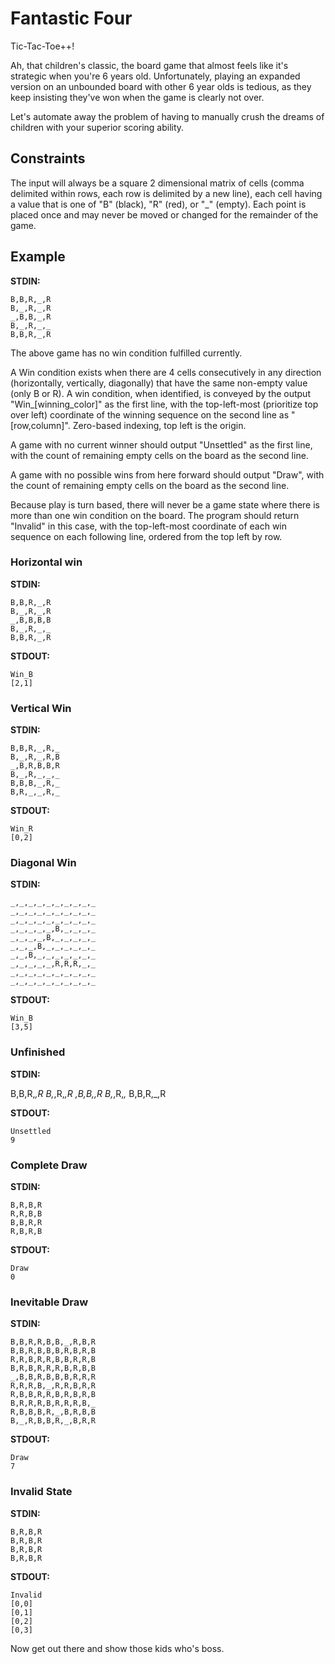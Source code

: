 # Fantastic Four

Tic-Tac-Toe++!

Ah, that children's classic, the board game that almost feels like it's strategic when you're 6 years old. Unfortunately, playing an expanded version on an unbounded board with other 6 year olds is tedious, as they keep insisting they've won when the game is clearly not over.

Let's automate away the problem of having to manually crush the dreams of children with your superior scoring ability.

## Constraints

The input will always be a square 2 dimensional matrix of cells (comma delimited within rows, each row is delimited by a new line), each cell having a value that is one of "B" (black), "R" (red), or "_" (empty). Each point is placed once and may never be moved or changed for the remainder of the game.

## Example

**STDIN:**

```
B,B,R,_,R
B,_,R,_,R
_,B,B,_,R
B,_,R,_,_
B,B,R,_,R
```

The above game has no win condition fulfilled currently.

A Win condition exists when there are 4 cells consecutively in any direction (horizontally, vertically, diagonally) that have the same non-empty value (only B or R). A win condition, when identified, is conveyed by the output "Win_[winning_color]" as the first line, with the top-left-most (prioritize top over left) coordinate of the winning sequence on the second line as "[row,column]". Zero-based indexing, top left is the origin.

A game with no current winner should output "Unsettled" as the first line, with the count of remaining empty cells on the board as the second line.

A game with no possible wins from here forward should output "Draw", with the count of remaining empty cells on the board as the second line.

Because play is turn based, there will never be a game state where there is more than one win condition on the board. The program should return "Invalid" in this case, with the top-left-most coordinate of each win sequence on each following line, ordered from the top left by row.

### Horizontal win

**STDIN:**

```
B,B,R,_,R
B,_,R,_,R
_,B,B,B,B
B,_,R,_,_
B,B,R,_,R
```

**STDOUT:**

```
Win_B
[2,1]
```

### Vertical Win

**STDIN:**

```
B,B,R,_,R,_
B,_,R,_,R,B
_,B,R,B,B,R
B,_,R,_,_,_
B,B,B,_,R,_
B,R,_,_,R,_
```

**STDOUT:**

```
Win_R
[0,2]
```

### Diagonal Win

**STDIN:**

```
_,_,_,_,_,_,_,_,_,_
_,_,_,_,_,_,_,_,_,_
_,_,_,_,_,_,_,_,_,_
_,_,_,_,_,B,_,_,_,_
_,_,_,_,B,_,_,_,_,_
_,_,_,B,_,_,_,_,_,_
_,_,B,_,_,_,_,_,_,_
_,_,_,_,_,R,R,R,_,_
_,_,_,_,_,_,_,_,_,_
_,_,_,_,_,_,_,_,_,_
```

**STDOUT:**

```
Win_B
[3,5]
```

### Unfinished

**STDIN:**

B,B,R,_,R
B,_,R,_,R
_,B,B,_,R
B,_,R,_,_
B,B,R,_,R

**STDOUT:**

```
Unsettled
9
```

### Complete Draw

**STDIN:**

```
B,R,B,R
R,R,B,B
B,B,R,R
R,B,R,B
```

**STDOUT:**

```
Draw
0
```

### Inevitable Draw

**STDIN:**

```
B,B,R,R,B,B,_,R,B,R
B,B,R,B,B,B,R,B,R,B
R,R,B,R,R,B,B,R,R,B
B,R,B,R,R,R,B,R,B,B
_,B,B,R,B,B,B,R,R,R
R,R,R,B,_,R,R,B,R,R
R,B,B,R,R,B,R,B,R,B
B,R,R,R,B,R,R,R,B,_
R,B,B,B,R,_,B,R,B,B
B,_,R,B,B,R,_,B,R,R
```

**STDOUT:**

```
Draw
7
```

### Invalid State

**STDIN:**

```
B,R,B,R
B,R,B,R
B,R,B,R
B,R,B,R
```

**STDOUT:**

```
Invalid
[0,0]
[0,1]
[0,2]
[0,3]
```

Now get out there and show those kids who's boss.

